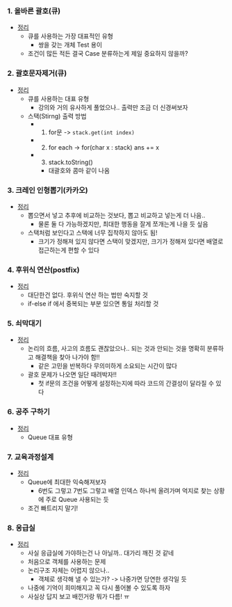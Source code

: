 ### 1. 올바른 괄호(큐)
- [정리](https://github.com/ssu18/TIL/blob/main/Problem%20Solving/Inflearn/Stack%26Queue/P1.md)
  - 큐를 사용하는 가장 대표적인 유형
    - 쌍을 갖는 개체 Test 용이
  - 조건이 많든 적든 결국 Case 분류하는게 제일 중요하지 않을까?

### 2. 괄호문자제거(큐)
- [정리](https://github.com/ssu18/TIL/blob/main/Problem%20Solving/Inflearn/Stack%26Queue/P2.md)
  - 큐를 사용하는 대표 유형
    - 강의와 거의 유사하게 풀었으나.. 출력만 조금 더 신경써보자
  - 스택(Stirng) 출력 방법
    - 1. for문 -> `stack.get(int index)` 
    - 2. for each -> for(char x : stack) ans += x
    - 3. stack.toString()
      - 대괄호와 콤마 같이 나옴

### 3. 크레인 인형뽑기(카카오)
- [정리](https://github.com/ssu18/TIL/blob/main/Problem%20Solving/Inflearn/Stack%26Queue/P3.md)
  - 뽑으면서 넣고 추후에 비교하는 것보다, 뽑고 비교하고 넣는게 더 나음..
    - 물론 둘 다 가능하겠지만, 최대한 행동을 잘게 쪼개는게 나을 듯 싶음
  - 스택처럼 보인다고 스택에 너무 집착하지 않아도 됨!
    - 크기가 정해져 있지 않다면 스택이 맞겠지만, 크기가 정해져 있다면 배열로 접근하는게 편할 수 있다

### 4. 후위식 연산(postfix)
- [정리](https://github.com/ssu18/TIL/blob/main/Problem%20Solving/Inflearn/Stack%26Queue/P4.md)
  - 대단한건 없다. 후위식 연산 하는 법만 숙지할 것
  - if-else if 에서 중복되는 부분 있으면 통일 처리할 것

### 5. 쇠막대기
- [정리](https://github.com/ssu18/TIL/blob/main/Problem%20Solving/Inflearn/Stack%26Queue/P5.md)
  - 논리의 흐름, 사고의 흐름도 괜찮았으나.. 되는 것과 안되는 것을 명확히 분류하고 해결책을 찾아 나가야 함!!
    - 같은 고민을 반복하다 무의미하게 소요되는 시간이 많다
  - 괄호 문제가 나오면 일단 때려박자!!
    - 첫 if문의 조건을 어떻게 설정하는지에 따라 코드의 간결성이 달라질 수 있다

### 6. 공주 구하기
- [정리](https://github.com/ssu18/TIL/blob/main/Problem%20Solving/Inflearn/Stack%26Queue/P6.md)
  - Queue 대표 유형

### 7. 교육과정설계
- [정리](https://github.com/ssu18/TIL/blob/main/Problem%20Solving/Inflearn/Stack%26Queue/P7.md)
  - Queue에 최대한 익숙해져보자
    - 6번도 그렇고 7번도 그렇고 배열 인덱스 하나씩 올려가며 억지로 찾는 상황에 주로 Queue 사용되는 듯
  - 조건 빠트리지 말기!

### 8. 응급실
- [정리](https://github.com/ssu18/TIL/blob/main/Problem%20Solving/Inflearn/Stack%26Queue/P7.md)
  - 사실 응급실에 가야하는건 나 아닐까.. 대가리 깨진 것 같네
  - 처음으로 객체를 사용하는 문제
  - 논리구조 자체는 어렵지 않으나..
    - 객체로 생각해 낼 수 있는가? -> 나중가면 당연한 생각일 듯
  - 나중에 기억이 희미해지고 꼭 다시 풀어볼 수 있도록 하자
  - 사실상 답지 보고 배낀거랑 뭐가 다름! ㅠ